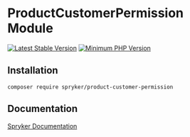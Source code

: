 # ProductCustomerPermission Module
[![Latest Stable Version](https://poser.pugx.org/spryker/product-customer-permission/v/stable.svg)](https://packagist.org/packages/spryker/product-customer-permission)
[![Minimum PHP Version](https://img.shields.io/badge/php-%3E%3D%208.0-8892BF.svg)](https://php.net/)

## Installation

```
composer require spryker/product-customer-permission
```

## Documentation

[Spryker Documentation](https://docs.spryker.com)
